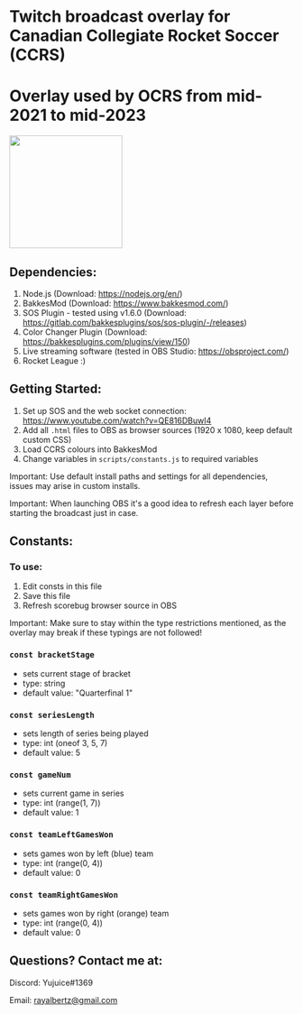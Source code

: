 # Twitch broadcast overlay for Canadian Collegiate Rocket Soccer (CCRS)
# Overlay used by OCRS from mid-2021 to mid-2023
<img src="https://user-images.githubusercontent.com/55890109/120055665-81347400-c005-11eb-9ecb-0cc7880d6a1b.png" width="200" height="200">

## Dependencies:

1. Node.js (Download: https://nodejs.org/en/)
2. BakkesMod (Download: https://www.bakkesmod.com/)
3. SOS Plugin - tested using v1.6.0 (Download: https://gitlab.com/bakkesplugins/sos/sos-plugin/-/releases)
4. Color Changer Plugin (Download: https://bakkesplugins.com/plugins/view/150)
5. Live streaming software (tested in OBS Studio: https://obsproject.com/)
6. Rocket League :)

## Getting Started:

1. Set up SOS and the web socket connection: https://www.youtube.com/watch?v=QE816DBuwI4
2. Add all `.html` files to OBS as browser sources (1920 x 1080, keep default custom CSS)
3. Load CCRS colours into BakkesMod
4. Change variables in `scripts/constants.js` to required variables

Important: Use default install paths and settings for all dependencies, issues may arise in custom installs.

Important: When launching OBS it's a good idea to refresh each layer before starting the broadcast just in case.

## Constants:
### To use:
1. Edit consts in this file
2. Save this file
3. Refresh scorebug browser source in OBS

Important: Make sure to stay within the type restrictions mentioned, as the overlay may break if these typings are not followed!

### `const bracketStage`
- sets current stage of bracket
- type: string
- default value: "Quarterfinal 1"

### `const seriesLength`
- sets length of series being played
- type: int (oneof 3, 5, 7)
- default value: 5

### `const gameNum`
- sets current game in series
- type: int (range(1, 7))
- default value: 1

### `const teamLeftGamesWon`
- sets games won by left (blue) team
- type: int (range(0, 4))
- default value: 0

### `const teamRightGamesWon`
- sets games won by right (orange) team
- type: int (range(0, 4))
- default value: 0

## Questions? Contact me at:

Discord: Yujuice#1369

Email: rayalbertz@gmail.com
